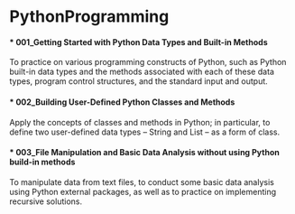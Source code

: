 # PythonProgramming

#### * 001_Getting Started with Python Data Types and Built-in Methods
To practice on various programming constructs of Python, such as Python built-in data types and the methods associated with each of these data types, program control structures, and the standard input and output.

#### * 002_Building User-Defined Python Classes and Methods
Apply the concepts of classes and methods in Python; in particular, to define two user-defined data types – String and List – as a form of class.

#### * 003_File Manipulation and Basic Data Analysis without using Python build-in methods
To manipulate data from text files, to conduct some basic data analysis using Python external packages, as well as to practice on implementing recursive solutions.
